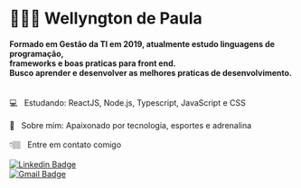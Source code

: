 # 🧔🏽‍♂️ Wellyngton de Paula 

#### Formado em Gestão da TI em 2019, atualmente estudo linguagens de programação,<br/> frameworks e boas praticas para front end.  <br/>  Busco aprender e desenvolver as melhores praticas de desenvolvimento.

 <br/> :computer: &nbsp; Estudando: ReactJS, Node.js, Typescript, JavaScript e CSS
 <br/> 
 <br/> 💬  &nbsp; Sobre mim: Apaixonado por tecnologia, esportes e adrenalina
 <br/> 
 <br/> 👇🏽 &nbsp; Entre em contato comigo 
 <br/> 
 <br/>
 [![Linkedin Badge](https://img.shields.io/badge/-Wellyngton_de_Paula-blue?style=for-the-badge&logo=Linkedin&logoColor=white&link=https://www.linkedin.com/in/wellyngton-de-paula/)](https://www.linkedin.com/in/wellyngton-de-paula/) 
 <br/> 
[![Gmail Badge](https://img.shields.io/badge/-weldipaula@hotmail.com-c14438?style=for-the-badge&logo=Mail.Ru&logoColor=white&link=mailto:weldipaula@hotmail.com)](mailto:weldipaula@hotmail.com)



